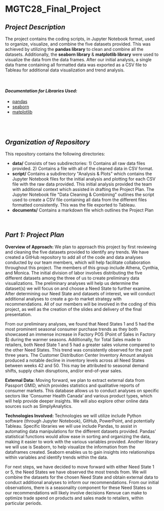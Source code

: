 # MGTC28_Final_Project
## *Project Description*
The project contains the coding scripts, in Jupyter Notebook format, used to organize, visualize, and combine the five datasets provided. This was achieved by utilizing the **pandas library** to clean and combine all the datasets. Additionally, the **seaborn library** & **matplotlib library** were used to visualize the data from the data frames. After our initial analysis, a single data frame containing all formatted data was exported as a CSV file to Tableau for additional data visualization and trend analysis.  

<br/> 
  
#### *Documentation for Libraries Used:*
* [pandas](https://pandas.pydata.org/docs)
* [seaborn](https://seaborn.pydata.org)
* [matplotlib](https://matplotlib.org/stable/index.html)

<br/> 
<br/> 

## *Organization of Repository*
This repository contains the following directories:
* **data/** Consists of two subdirectories: 1) Contains all raw data files provided. 2) Contains a file with all of the cleaned data in CSV format.
* **script/** Contains a subdirectory "Analysis & Plots" which contains the Jupyter Notebook files for the initial analysis and plotting for each CSV file with the raw data provided. This initial analysis provided the team with additional context which assisted in drafting the Project Plan. The Jupyter Notebook file "Data Cleaning & Combining" outlines the script used to create a CSV file containing all data from the different files formatted consistently. This was the file exported to Tableau.
* **documents/** Contains a markdown file which outlines the Project Plan

	


<br/> 

## *Part 1: Project Plan*

**Overview of Approach:** We plan to approach this project by first reviewing and cleaning the five datasets provided to identify any trends. We have created a GitHub repository to add all of the code and data analyses conducted by our team members, which will help facilitate collaboration throughout this project. 
	The members of this group include Athena, Cynthia, and Monica. The initial division of labor involves distributing the five different datasets among the three of us to create preliminary data visualizations. The preliminary analyses will help us determine the dataset(s) we will focus on and choose a Need State to further examine. After determining our Need State and datasets of interest, we will conduct additional analyses to create a go-to market strategy with recommendations. All of our members will be involved in the coding of this project, as well as the creation of the slides and delivery of the final presentation. 

From our preliminary analyses, we found that Need States 1 and  5 had the most prominent seasonal consumer purchase trends as they both showcased an immense increase in Factory POS (Point of Sales in Factory $) during the warmer seasons. Additionally, for Total Sales made to retailers, both Need State 1 and 5 had a greater sales volume compared to the other Need States. This trend was consistently observed for the past three years. The Customer Distribution Center Inventory Amount analysis produced a notable decline in inventory levels across all Need States between weeks 42 and 50. This may be attributed to seasonal demand shifts, supply chain disruptions, and/or end-of-year sales. 

**External Data:** Moving forward, we plan to extract external data from Passport GMID, which provides statistics and qualitative reports of consumer markets. This database allows us to conduct analyses on specific sectors like ‘Consumer Health Canada’ and various product types, which will help provide deeper insights. We will also explore other online data sources such as SimplyAnalytics.

**Technologies Involved:** Technologies we will utilize include Python software (through Jupyter Notebook), GitHub, PowerPoint, and potentially Tableau. Specific libraries we will use include Pandas, to assist in automating data manipulations for the different datasets provided. Pandas’ statistical functions would allow ease in sorting and organizing the data, making it easier to work with the various variables provided. Another library we will use is Seaborn, to help visualize the information from the dataframes created. Seaborn enables us to gain insights into relationships within variables and identify trends within the data. 

 
 For next steps, we have decided to move forward with either Need State 1 or 5, the Need States we have observed the most trends from. We will combine the datasets for the chosen Need State and obtain external data to conduct additional analyses to inform our recommendations. From our initial observations, there is a seasonality component for these Need States so our recommendations will likely involve decisions Kenvue can make to optimize trade spend on products and sales made to retailers, within particular periods. 

